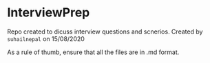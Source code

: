 # InterviewPrep
Repo created to dicuss interview questions and scnerios. Created by `suhailnepal` on 15/08/2020 
 
As a rule of thumb, ensure that all the files are in .md format. 


